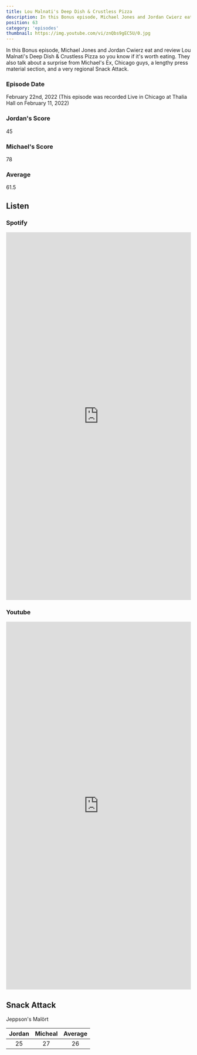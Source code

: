 ```yaml
---
title: Lou Malnati's Deep Dish & Crustless Pizza
description: In this Bonus episode, Michael Jones and Jordan Cwierz eat and review Lou Malnati's Deep Dish & Crustless Pizza so you know if it's worth eating.
position: 63
category: 'episodes'
thumbnail: https://img.youtube.com/vi/znQbs9gEC5U/0.jpg
---
```


In this Bonus episode, Michael Jones and Jordan Cwierz eat and review Lou Malnati's Deep Dish & Crustless Pizza so you know if it's worth eating.
They also talk about a surprise from Michael's Ex, Chicago guys, a lengthy press material section, and a very regional Snack Attack.


### Episode Date

February 22nd, 2022 (This episode was recorded Live in Chicago at Thalia Hall on February 11, 2022)

### Jordan's Score

45

### Michael's Score

78

### Average

61.5

## Listen

### Spotify

<iframe 
    src="https://open.spotify.com/embed-podcast/episode/1kMlD7szT55vOzRvruutwR" 
    loading="lazy" 
    style="border: 0; width: 100%; height: 25vh;" allow="encrypted-media"
></iframe>


### Youtube

<iframe 
    src="https://www.youtube.com/embed/znQbs9gEC5U" 
    loading="lazy" 
    style="border: 0; width: 100%; height: 25vh;"  
    title="YouTube video player" 
    frameborder="0" 
    allow="accelerometer; autoplay; clipboard-write; encrypted-media; gyroscope; picture-in-picture"
></iframe>


## Snack Attack

Jeppson's Malört

| Jordan | Micheal | Average |
| :----: | :-----: | :-----: |
|   25   |   27    |   26    |
